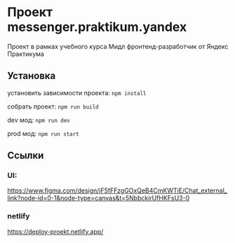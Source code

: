 # Проект messenger.praktikum.yandex

Проект в рамках учебного курса Мидл фронтенд-разработчик от Яндекс Практикума

## Установка

установить зависимости проекта: `npm install`

собрать проект: `npm run build`

dev мод: `npm run dev`

prod мод: `npm run start`

## Ссылки

### UI:

https://www.figma.com/design/jF5fFFzgGOxQeB4CmKWTiE/Chat_external_link?node-id=0-1&node-type=canvas&t=5NbbckirUfHKFsU3-0

### netlify

https://deploy-proekt.netlify.app/

